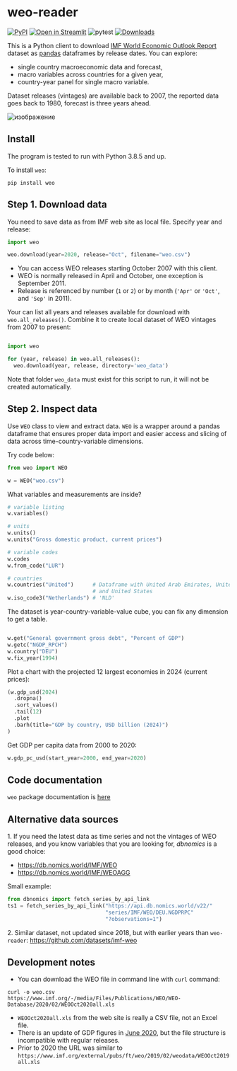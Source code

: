 # weo-reader

[![PyPI](https://img.shields.io/pypi/v/weo)](https://pypi.org/project/weo/)
[![Open in Streamlit](https://static.streamlit.io/badges/streamlit_badge_black_white.svg)](https://share.streamlit.io/epogrebnyak/weo-reader)
![pytest](https://github.com/epogrebnyak/weo-reader/workflows/pytest/badge.svg)
[![Downloads](https://pepy.tech/badge/weo/week)](https://pepy.tech/project/weo/week)


This is a Python client to download [IMF World Economic Outlook Report][weo] dataset as [pandas](https://pandas.pydata.org/) dataframes by release dates. You can explore:

- single country macroeconomic data and forecast, 
- macro variables across countries for a given year,
- country-year panel for single macro variable. 

Dataset releases (vintages) are available back to 2007, the reported data goes back to 1980, forecast is three years ahead.

[weo]: https://www.imf.org/en/Publications/WEO


![изображение](https://user-images.githubusercontent.com/9265326/103473902-8c64da00-4dae-11eb-957c-4737f56abdce.png)


## Install

The program is tested to run with Python 3.8.5 and up.

To install `weo`:

`pip install weo`

## Step 1. Download data
   
You need to save data as from IMF web site as local file. Specify year
and release: 

```python 
import weo

weo.download(year=2020, release="Oct", filename="weo.csv")
```

- You can access WEO releases starting October 2007 with this client. 
- WEO is normally released in April and October, one exception is September 2011. 
- Release is referenced by number (`1` or `2`) or by month (`'Apr'` or `'Oct'`, and `'Sep'` in 2011).

Your can list all years and releases available for download  with `weo.all_releases()`. 
Combine it to create local dataset of WEO vintages from 2007 to present:

```python

import weo

for (year, release) in weo.all_releases():
  weo.download(year, release, directory='weo_data') 
```

Note that folder `weo_data` must exist for this script to run,
it will not be created automatically.

## Step 2. Inspect data

Use `WEO` class to view and extract data. `WEO` is a wrapper around a pandas dataframe that ensures proper data import and easier access and slicing of data across time-country-variable dimensions. 

Try code below:

```python
from weo import WEO

w = WEO("weo.csv")
```

What variables and measurements are inside?

```python
# variable listing
w.variables()

# units
w.units()
w.units("Gross domestic product, current prices")

# variable codes
w.codes
w.from_code("LUR")

# countries
w.countries("United")      # Dataframe with United Arab Emirates, United Kingdom
                           # and United States
w.iso_code3("Netherlands") # 'NLD'
```

The dataset is year-country-variable-value cube, you can fix any dimension to get a table.

```python

w.get("General government gross debt", "Percent of GDP")
w.getc("NGDP_RPCH")
w.country("DEU")
w.fix_year(1994)
```

Plot a chart with the projected 12 largest economies in 2024 (current prices):

```python
(w.gdp_usd(2024)
  .dropna()
  .sort_values()
  .tail(12)
  .plot
  .barh(title="GDP by country, USD billion (2024)")
)
```

Get GDP per capita data from 2000 to 2020:

```python
w.gdp_pc_usd(start_year=2000, end_year=2020)
```

## Code documentation

`weo` package documentation is [here](https://epogrebnyak.github.io/weo-reader/)

## Alternative data sources

1\. If you need the latest data as time series and not the vintages of WEO releases, and you know 
variables that you are looking for, *dbnomics* is a good choice: 
- <https://db.nomics.world/IMF/WEO>
- <https://db.nomics.world/IMF/WEOAGG>

Small example:

```python
from dbnomics import fetch_series_by_api_link
ts1 = fetch_series_by_api_link("https://api.db.nomics.world/v22/"
                               "series/IMF/WEO/DEU.NGDPRPC"
                               "?observations=1")
```

2\. Similar dataset, not updated since 2018, but with earlier years than `weo-reader`: 
https://github.com/datasets/imf-weo

## Development notes

- You can download the WEO file in command line with `curl` command:

```
curl -o weo.csv https://www.imf.org/-/media/Files/Publications/WEO/WEO-Database/2020/02/WEOOct2020all.xls
```
- `WEOOct2020all.xls` from the web site is really a CSV file, not an Excel file.
- There is an update of GDP figures in [June 2020](jun2020), but the file structure is incompatible with regular releases.
- Prior to 2020 the URL was similar to `https://www.imf.org/external/pubs/ft/weo/2019/02/weodata/WEOOct2019all.xls`

[jun2020]: https://www.imf.org/en/Publications/WEO/Issues/2020/06/24/WEOUpdateJune2020
